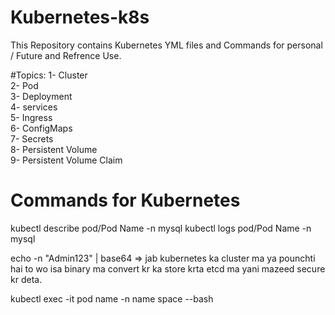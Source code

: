 # Kubernetes-k8s
This Repository contains Kubernetes YML files and Commands for personal / Future and Refrence Use.

#Topics:
   1- Cluster <br/>
   2- Pod <br/>
   3- Deployment <br/>
   4- services <br/>
   5- Ingress <br/>
   6- ConfigMaps <br/>
   7- Secrets <br/>
   8- Persistent Volume <br/>
   9- Persistent Volume Claim <br/>

# Commands for Kubernetes

kubectl describe pod/Pod Name -n mysql
kubectl logs pod/Pod Name -n mysql

echo -n "Admin123" | base64    => jab kubernetes ka cluster ma ya pounchti hai to wo isa binary ma convert kr ka store krta etcd ma yani mazeed secure kr deta.


kubectl exec -it pod name -n name space --bash
